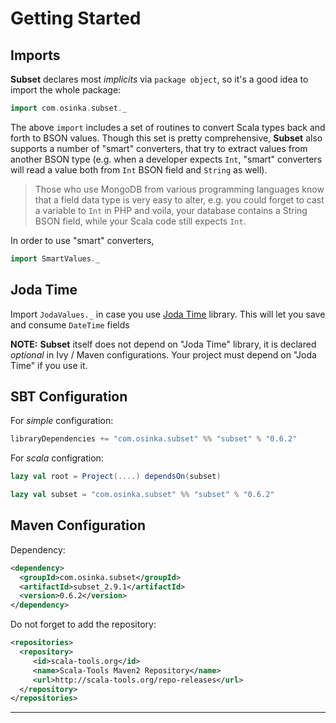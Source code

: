 # Getting Started

## Imports

**Subset** declares most *implicits* via `package object`, so it's a
good idea to import the whole package:

```scala
import com.osinka.subset._
```

The above `import` includes a set of routines to convert Scala types
back and forth to BSON values. Though this set is pretty
comprehensive, __Subset__ also supports a number of "smart"
converters, that try to extract values from another BSON type
(e.g. when a developer expects `Int`, "smart" converters will read a
value both from `Int` BSON field and `String` as well).

> Those who use MongoDB from various programming languages know that a
> field data type is very easy to alter, e.g. you could forget to cast
> a variable to `Int` in PHP and voila, your database contains a
> String BSON field, while your Scala code still expects `Int`.

In order to use "smart" converters,

```scala
import SmartValues._
```

## Joda Time

Import `JodaValues._` in case you use
[Joda Time](http://joda-time.sourceforge.net/) library. This will let
you save and consume `DateTime` fields

__NOTE:__ **Subset** itself does not depend on "Joda Time" library, it
is declared *optional* in Ivy / Maven configurations. Your project
must depend on "Joda Time" if you use it.

## SBT Configuration

For _simple_ configuration:

```scala
libraryDependencies += "com.osinka.subset" %% "subset" % "0.6.2"
```

For _scala_ configration:

```scala
lazy val root = Project(....) dependsOn(subset)

lazy val subset = "com.osinka.subset" %% "subset" % "0.6.2"
```

## Maven Configuration

Dependency:

```xml
<dependency>
  <groupId>com.osinka.subset</groupId>
  <artifactId>subset_2.9.1</artifactId>
  <version>0.6.2</version>
</dependency>
```

Do not forget to add the repository:

```xml
<repositories>
  <repository>
     <id>scala-tools.org</id>
     <name>Scala-Tools Maven2 Repository</name>
     <url>http://scala-tools.org/repo-releases</url>
  </repository>
</repositories>
```

* * *
